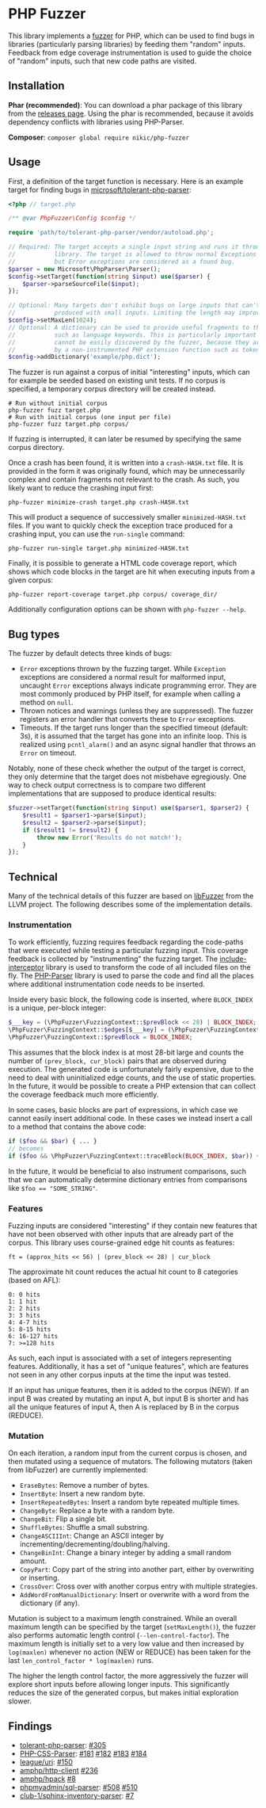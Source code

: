 PHP Fuzzer
==========

This library implements a [fuzzer](https://en.wikipedia.org/wiki/Fuzzing) for PHP,
which can be used to find bugs in libraries (particularly parsing libraries) by feeding
them "random" inputs. Feedback from edge coverage instrumentation is used to guide the
choice of "random" inputs, such that new code paths are visited.

Installation
------------

**Phar (recommended)**: You can download a phar package of this library from the
[releases page](https://github.com/nikic/PHP-Fuzzer/releases). Using the phar is recommended,
because it avoids dependency conflicts with libraries using PHP-Parser.

**Composer**: `composer global require nikic/php-fuzzer`

Usage
-----

First, a definition of the target function is necessary. Here is an example target for
finding bugs in [microsoft/tolerant-php-parser](https://github.com/microsoft/tolerant-php-parser):

```php
<?php // target.php

/** @var PhpFuzzer\Config $config */

require 'path/to/tolerant-php-parser/vendor/autoload.php';

// Required: The target accepts a single input string and runs it through the tested
//           library. The target is allowed to throw normal Exceptions (which are ignored),
//           but Error exceptions are considered as a found bug.
$parser = new Microsoft\PhpParser\Parser();
$config->setTarget(function(string $input) use($parser) {
    $parser->parseSourceFile($input);
});

// Optional: Many targets don't exhibit bugs on large inputs that can't also be
//           produced with small inputs. Limiting the length may improve performance.
$config->setMaxLen(1024);
// Optional: A dictionary can be used to provide useful fragments to the fuzzer,
//           such as language keywords. This is particularly important if these
//           cannot be easily discovered by the fuzzer, because they are handled
//           by a non-instrumented PHP extension function such as token_get_all().
$config->addDictionary('example/php.dict');
```

The fuzzer is run against a corpus of initial "interesting" inputs, which can for example
be seeded based on existing unit tests. If no corpus is specified, a temporary corpus
directory will be created instead.

```shell script
# Run without initial corpus
php-fuzzer fuzz target.php
# Run with initial corpus (one input per file)
php-fuzzer fuzz target.php corpus/
```

If fuzzing is interrupted, it can later be resumed by specifying the same corpus directory.

Once a crash has been found, it is written into a `crash-HASH.txt` file. It is provided in the
form it was originally found, which may be unnecessarily complex and contain fragments not
relevant to the crash. As such, you likely want to reduce the crashing input first:

```shell script
php-fuzzer minimize-crash target.php crash-HASH.txt
```

This will product a sequence of successively smaller `minimized-HASH.txt` files. If you want to
quickly check the exception trace produced for a crashing input, you can use the `run-single`
command:

```shell script
php-fuzzer run-single target.php minimized-HASH.txt
```

Finally, it is possible to generate a HTML code coverage report, which shows which code blocks in
the target are hit when executing inputs from a given corpus:

```shell script
php-fuzzer report-coverage target.php corpus/ coverage_dir/
```

Additionally configuration options can be shown with `php-fuzzer --help`.

Bug types
---------

The fuzzer by default detects three kinds of bugs:

 * `Error` exceptions thrown by the fuzzing target. While `Exception` exceptions are considered a normal result for
   malformed input, uncaught `Error` exceptions always indicate programming error. They are most commonly produced by
   PHP itself, for example when calling a method on `null`.
 * Thrown notices and warnings (unless they are suppressed). The fuzzer registers an error handler that converts these
   to `Error` exceptions.
 * Timeouts. If the target runs longer than the specified timeout (default: 3s), it is assumed that the target has gone
   into an infinite loop. This is realized using `pcntl_alarm()` and an async signal handler that throws an `Error` on
   timeout.

Notably, none of these check whether the output of the target is correct, they only determine that the target does not
misbehave egregiously. One way to check output correctness is to compare two different implementations that are supposed
to produce identical results:

```php
$fuzzer->setTarget(function(string $input) use($parser1, $parser2) {
    $result1 = $parser1->parse($input);
    $result2 = $parser2->parse($input);
    if ($result1 != $result2) {
        throw new Error('Results do not match!');
    }
});
```

Technical
---------

Many of the technical details of this fuzzer are based on [libFuzzer](https://llvm.org/docs/LibFuzzer.html)
from the LLVM project. The following describes some of the implementation details.

### Instrumentation

To work efficiently, fuzzing requires feedback regarding the code-paths that were executed while testing a particular
fuzzing input. This coverage feedback is collected by "instrumenting" the fuzzing target. The
[include-interceptor](https://github.com/nikic/include-interceptor) library is used to transform the code of all
included files on the fly. The [PHP-Parser](https://github.com/nikic/PHP-Parser) library is used to parse the code and
find all the places where additional instrumentation code needs to be inserted.

Inside every basic block, the following code is inserted, where `BLOCK_INDEX` is a unique, per-block integer:

```php
$___key = (\PhpFuzzer\FuzzingContext::$prevBlock << 28) | BLOCK_INDEX;
\PhpFuzzer\FuzzingContext::$edges[$___key] = (\PhpFuzzer\FuzzingContext::$edges[$___key] ?? 0) + 1;
\PhpFuzzer\FuzzingContext::$prevBlock = BLOCK_INDEX;
```

This assumes that the block index is at most 28-bit large and counts the number of `(prev_block, cur_block)` pairs
that are observed during execution. The generated code is unfortunately fairly expensive, due to the need to deal with
uninitialized edge counts, and the use of static properties. In the future, it would be possible to create a PHP
extension that can collect the coverage feedback much more efficiently.

In some cases, basic blocks are part of expressions, in which case we cannot easily insert additional code. In these
cases we instead insert a call to a method that contains the above code:

```php
if ($foo && $bar) { ... }
// becomes
if ($foo && \PhpFuzzer\FuzzingContext::traceBlock(BLOCK_INDEX, $bar)) { ... }
```

In the future, it would be beneficial to also instrument comparisons, such that we can automatically determine
dictionary entries from comparisons like `$foo == "SOME_STRING"`.

### Features

Fuzzing inputs are considered "interesting" if they contain new features that have not been observed with other inputs
that are already part of the corpus. This library uses course-grained edge hit counts as features:

    ft = (approx_hits << 56) | (prev_block << 28) | cur_block

The approximate hit count reduces the actual hit count to 8 categories (based on AFL):

    0: 0 hits
    1: 1 hit
    2: 2 hits
    3: 3 hits
    4: 4-7 hits
    5: 8-15 hits
    6: 16-127 hits
    7: >=128 hits

As such, each input is associated with a set of integers representing features. Additionally, it has a set of "unique
features", which are features not seen in any other corpus inputs at the time the input was tested.

If an input has unique features, then it is added to the corpus (NEW). If an input B was created by mutating an input A,
but input B is shorter and has all the unique features of input A, then A is replaced by B in the corpus (REDUCE).

### Mutation

On each iteration, a random input from the current corpus is chosen, and then mutated using a sequence of mutators. The
following mutators (taken from libFuzzer) are currently implemented:

 * `EraseBytes`: Remove a number of bytes.
 * `InsertByte`: Insert a new random byte.
 * `InsertRepeatedBytes`: Insert a random byte repeated multiple times.
 * `ChangeByte`: Replace a byte with a random byte.
 * `ChangeBit`: Flip a single bit.
 * `ShuffleBytes`: Shuffle a small substring.
 * `ChangeASCIIInt`: Change an ASCII integer by incrementing/decrementing/doubling/halving.
 * `ChangeBinInt`: Change a binary integer by adding a small random amount.
 * `CopyPart`: Copy part of the string into another part, either by overwriting or inserting.
 * `CrossOver`: Cross over with another corpus entry with multiple strategies.
 * `AddWordFromManualDictionary`: Insert or overwrite with a word from the dictionary (if any).

Mutation is subject to a maximum length constrained. While an overall maximum length can be specified by the target
(`setMaxLength()`), the fuzzer also performs automatic length control (`--len-control-factor`). The maximum length
is initially set to a very low value and then increased by `log(maxlen)` whenever no action (NEW or REDUCE) has been
taken for the last `len_control_factor * log(maxlen)` runs.

The higher the length control factor, the more aggressively the fuzzer will explore short inputs before allowing longer
inputs. This significantly reduces the size of the generated corpus, but makes initial exploration slower.

Findings
--------

 * [tolerant-php-parser](https://github.com/microsoft/tolerant-php-parser):
   [#305](https://github.com/microsoft/tolerant-php-parser/issues/305)
 * [PHP-CSS-Parser](https://github.com/sabberworm/PHP-CSS-Parser):
   [#181](https://github.com/sabberworm/PHP-CSS-Parser/issues/181)
   [#182](https://github.com/sabberworm/PHP-CSS-Parser/issues/182)
   [#183](https://github.com/sabberworm/PHP-CSS-Parser/issues/183)
   [#184](https://github.com/sabberworm/PHP-CSS-Parser/issues/184)
 * [league/uri](https://github.com/thephpleague/uri):
   [#150](https://github.com/thephpleague/uri/issues/150)
 * [amphp/http-client](https://github.com/amphp/http-client)
   [#236](https://github.com/amphp/http-client/issues/236)
 * [amphp/hpack](https://github.com/amphp/hpack)
   [#8](https://github.com/amphp/hpack/issues/8)
 * [phpmyadmin/sql-parser](https://github.com/phpmyadmin/sql-parser):
   [#508](https://github.com/phpmyadmin/sql-parser/issues/508)
   [#510](https://github.com/phpmyadmin/sql-parser/pull/510)
 * [club-1/sphinx-inventory-parser](https://github.com/club-1/sphinx-inventory-parser):
   [#7](https://github.com/club-1/sphinx-inventory-parser/pull/7)
